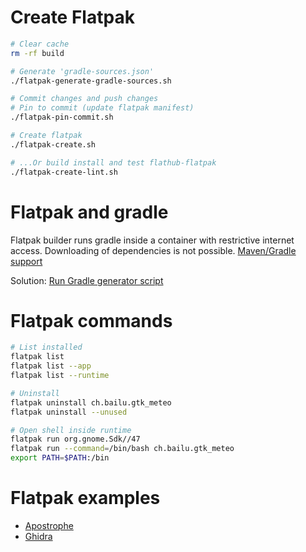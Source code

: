 
# Create Flatpak

```bash
# Clear cache
rm -rf build

# Generate 'gradle-sources.json'
./flatpak-generate-gradle-sources.sh

# Commit changes and push changes
# Pin to commit (update flatpak manifest)
./flatpak-pin-commit.sh 

# Create flatpak
./flatpak-create.sh

# ...Or build install and test flathub-flatpak
./flatpak-create-lint.sh 
```

# Flatpak and gradle

Flatpak builder runs gradle inside a container with restrictive internet access.
Downloading of dependencies is not possible.
[Maven/Gradle support](https://github.com/flatpak/flatpak-builder-tools/issues/37)

Solution:
[Run Gradle generator script](https://github.com/flatpak/flatpak-builder-tools/pull/276)

# Flatpak commands

```bash
# List installed
flatpak list
flatpak list --app
flatpak list --runtime

# Uninstall
flatpak uninstall ch.bailu.gtk_meteo
flatpak uninstall --unused

# Open shell inside runtime
flatpak run org.gnome.Sdk//47
flatpak run --command=/bin/bash ch.bailu.gtk_meteo
export PATH=$PATH:/bin
```

# Flatpak examples

- [Apostrophe](https://github.com/flathub/org.gnome.gitlab.somas.Apostrophe/blob/master/org.gnome.gitlab.somas.Apostrophe.json)
- [Ghidra](https://github.com/flathub/org.ghidra_sre.Ghidra)
